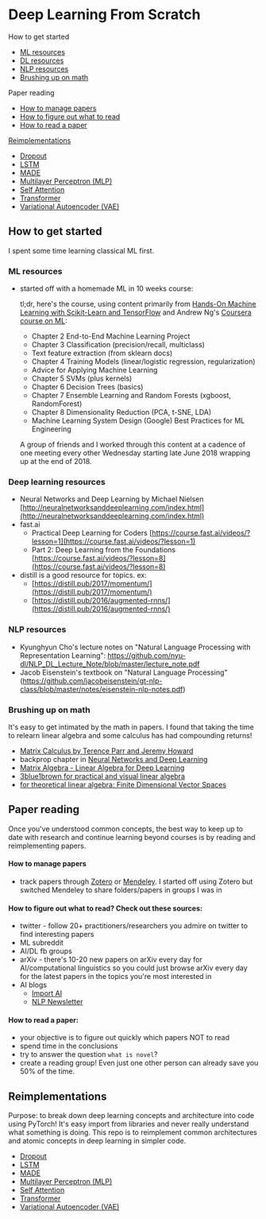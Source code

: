 # Deep Learning From Scratch
How to get started
- [ML resources](#ml-resources)
- [DL resources](#deep-learning-resources)
- [NLP resources](#nlp-resources)
- [Brushing up on math](#brushing-up-on-math)

Paper reading
- [How to manage papers](#how-to-manage-papers)
- [How to figure out what to read](#how-to-figure-out-what-to-read-check-out-these-sources)
- [How to read a paper](#how-to-read-a-paper)

[Reimplementations](#reimplementations)
- [Dropout](dropout.py)
- [LSTM](LSTM.py)
- [MADE](MADE.py)
- [Multilayer Perceptron (MLP)](mlp.py)
- [Self Attention](self_attention.py)
- [Transformer](transformer.py)
- [Variational Autoencoder (VAE)](VAE.py)

## How to get started
I spent some time learning classical ML first. 

### ML resources

- started off with a homemade ML in 10 weeks course:

    tl;dr, here's the course, using content primarily from [Hands-On Machine Learning with Scikit-Learn and TensorFlow](https://github.com/yanshengjia/ml-road/blob/master/resources/Hands%20On%20Machine%20Learning%20with%20Scikit%20Learn%20and%20TensorFlow.pdf) and Andrew Ng's [Coursera course on ML](https://www.coursera.org/learn/machine-learning):
    - Chapter 2 End-to-End Machine Learning Project
    - Chapter 3 Classification (precision/recall, multiclass)
    - Text feature extraction (from sklearn docs)
    - Chapter 4 Training Models (linear/logistic regression, regularization)
    - Advice for Applying Machine Learning
    - Chapter 5 SVMs (plus kernels)
    - Chapter 6 Decision Trees (basics)
    - Chapter 7 Ensemble Learning and Random Forests (xgboost, RandomForest)
    -  Chapter 8 Dimensionality Reduction (PCA, t-SNE, LDA)
    - Machine Learning System Design
    (Google) Best Practices for ML Engineering
    
    A group of friends and I worked through this content at a cadence of one meeting every other Wednesday starting late June 2018 wrapping up at the end of 2018. 

### Deep learning resources

- Neural Networks and Deep Learning by Michael Nielsen [http://neuralnetworksanddeeplearning.com/index.html](http://neuralnetworksanddeeplearning.com/index.html)
- fast.ai
    - Practical Deep Learning for Coders [https://course.fast.ai/videos/?lesson=1](https://course.fast.ai/videos/?lesson=1)
    - Part 2: Deep Learning from the Foundations [https://course.fast.ai/videos/?lesson=8](https://course.fast.ai/videos/?lesson=8)
- distill is a good resource for topics. ex:
    - [https://distill.pub/2017/momentum/](https://distill.pub/2017/momentum/)
    - [https://distill.pub/2016/augmented-rnns/](https://distill.pub/2016/augmented-rnns/)

### NLP resources

- Kyunghyun Cho's lecture notes on "Natural Language Processing with Representation Learning": https://github.com/nyu-dl/NLP_DL_Lecture_Note/blob/master/lecture_note.pdf
- Jacob Eisenstein's textbook on "Natural Language Processing" (https://github.com/jacobeisenstein/gt-nlp-class/blob/master/notes/eisenstein-nlp-notes.pdf)

### Brushing up on math 
It's easy to get intimated by the math in papers. I found that taking the time to relearn linear algebra and some calculus has had compounding returns!

- [Matrix Calculus by Terence Parr and Jeremy Howard](https://explained.ai/matrix-calculus/)
- backprop chapter in [Neural Networks and Deep Learning](http://neuralnetworksanddeeplearning.com/chap2.html)
- [Matrix Algebra - Linear Algebra for Deep Learning](https://www.quantstart.com/articles/matrix-algebra-linear-algebra-for-deep-learning-part-2)
- [3blue1brown for practical and visual linear algebra](https://www.3blue1brown.com/essence-of-linear-algebra-page)
- [for theoretical linear algebra: Finite Dimensional Vector Spaces](https://www.amazon.com/Finite-Dimensional-Vector-Spaces-Paul-Halmos/dp/178139573X)

## Paper reading

Once you've understood common concepts, the best way to keep up to date with research and continue learning beyond courses is by reading and reimplementing papers.
#### How to manage papers
- track papers through [Zotero](https://www.zotero.org/) or [Mendeley](https://www.mendeley.com/). I started off using Zotero but switched Mendeley to share folders/papers in groups I was in
    
#### How to figure out what to read? Check out these sources:
 - twitter - follow 20+ practitioners/researchers you admire on twitter to find interesting papers
 - ML subreddit
 - AI/DL fb groups
 - arXiv - there's 10-20 new papers on arXiv every day for AI/computational linguistics so you could just browse arXiv every day for the latest papers in the topics you're most interested in
 - AI blogs
     - [Import AI](https://jack-clark.net/)
     - [NLP Newsletter](https://github.com/dair-ai/nlp_newsletter) 
 
#### How to read a paper:
 - your objective is to figure out quickly which papers NOT to read
- spend time in the conclusions 
- try to answer the question `what is novel`?
- create a reading group! Even just one other person can already save you 50% of the time.

## Reimplementations 
Purpose: to break down deep learning concepts and architecture into code using PyTorch! It's easy import from libraries and never really understand what something is doing. This repo is to reimplement common architectures and atomic concepts in deep learning in simpler code. 

- [Dropout](dropout.py)
- [LSTM](LSTM.py)
- [MADE](MADE.py)
- [Multilayer Perceptron (MLP)](mlp.py)
- [Self Attention](self_attention.py)
- [Transformer](transformer.py)
- [Variational Autoencoder (VAE)](VAE.py)
